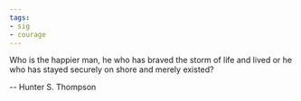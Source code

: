 ```yaml
---
tags:
- sig
- courage
---
```




Who is the happier man, he who has braved the storm of life and lived or he who has stayed securely on shore and merely existed?

-- Hunter S. Thompson
